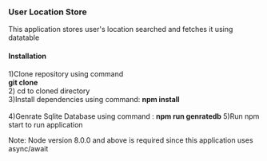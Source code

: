 <h3>User Location Store</h3>
<p>This application stores user's location searched and fetches it using datatable</p>

<h4>Installation</h4>
1)Clone repository using command<br>
  <strong>  git clone </strong><br>
2) cd to cloned directory<br>
3)Install dependencies using command: <strong>npm install</strong><br><br>
4)Genrate Sqlite Database using command : <strong>npm run genratedb</strong>     
5)Run npm start to run application<br>

Note: Node version 8.0.0 and above is required since this application uses async/await
